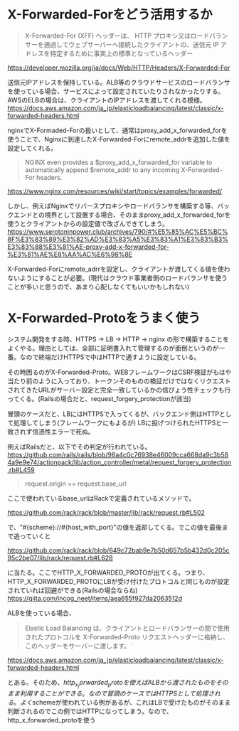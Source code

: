 # X-Forwarded-Forをどう活用するか

> X-Forwarded-For (XFF) ヘッダーは、 HTTP プロキシ又はロードバランサーを通過してウェブサーバーへ接続したクライアントの、送信元 IP アドレスを特定するために事実上の標準となっているヘッダー

https://developer.mozilla.org/ja/docs/Web/HTTP/Headers/X-Forwarded-For

送信元IPアドレスを保持している。ALB等のクラウドサービスのロードバランサを使っている場合、サービスによって設定されていたりされなかったりする。AWSのELBの場合は、クライアントのIPアドレスを渡してくれる模様。
https://docs.aws.amazon.com/ja_jp/elasticloadbalancing/latest/classic/x-forwarded-headers.html

nginxでX-Formaded-Forの扱いとして、通常はproxy_add_x_forwarded_forを使うことで、Nginxに到達したX-Forwarded-Forにremote_addrを追加した値を設定してくれる。

> NGINX even provides a $proxy_add_x_forwarded_for variable to automatically append $remote_addr to any incoming X-Forwarded-For headers.

https://www.nginx.com/resources/wiki/start/topics/examples/forwarded/

しかし、例えばNginxでリバースプロキシやロードバランサを構築する等、バックエンドとの境界として設置する場合、そのままproxy_add_x_forwarded_forを使うとクライアントからの設定値で改ざんできてしまう。
https://www.serotoninpower.club/archives/790/#%E5%85%AC%E5%BC%8F%E3%83%89%E3%82%AD%E3%83%A5%E3%83%A1%E3%83%B3%E3%83%88%E3%81%AE-proxy-add-x-forwarded-for-%E3%81%AE%E8%AA%AC%E6%98%8E

X-Forwarded-Forにremote_adrrを設定し、クライアントが渡してくる値を使わないようにすることが必要。(現代はクラウド事業者側のロードバランサを使うことが多いと思うので、あまり心配しなくてもいいかもしれない)

# X-Forwarded-Protoをうまく使う

システム開発をする時、HTTPS -> LB -> HTTP -> nginx  の形で構築することをよくやる。理由としては、全部に証明書入れて管理するのが面倒というのが一番。なので終端だけHTTPSで中はHTTPで通すように設定している。

その時困るのがX-Forwarded-Proto。WEBフレームワークはCSRF検証がもはや当たり前のように入っており、トークンそのものの検証だけではなくリクエストされてきたURLがサーバー設定と完全一致しているかの信ぴょう性チェックも行ってくる。(Railsの場合だと、request_forgery_protectionが該当)

冒頭のケースだと、LBにはHTTPSで入ってくるが、バックエンド側はHTTPとして処理してしまう(フレームワークにもよるが)
LBに投げつけられたHTTPSと一致されず信憑性エラーで死ぬ。

例えばRailsだと、以下でその判定が行われている。
https://github.com/rails/rails/blob/98a4c0c76938e46009cca668da9c3b584a9e9e74/actionpack/lib/action_controller/metal/request_forgery_protection.rb#L459

> request.origin == request.base_url

ここで使われているbase_urlはRackで定義されているメソッドで。

https://github.com/rack/rack/blob/master/lib/rack/request.rb#L502

で、"#{scheme}://#{host_with_port}"の値を返却してくる。でこの値を最後まで追っていくと

https://github.com/rack/rack/blob/649c72bab9e7b50d657b5b432d0c205c95c2be07/lib/rack/request.rb#L628

に当たる。ここでHTTP_X_FORWARDED_PROTOが出てくる。つまり、HTTP_X_FORWARDED_PROTOにLBが受け付けたプロトコルと同じものが設定されていれば回避ができる(Railsの場合ならね)
https://qiita.com/incog_neet/items/aea655f927da2063512d


ALBを使っている場合、
> Elastic Load Balancing は、クライアントとロードバランサーの間で使用されたプロトコルを X-Forwarded-Proto リクエストヘッダーに格納し、このヘッダーをサーバーに渡します。`

https://docs.aws.amazon.com/ja_jp/elasticloadbalancing/latest/classic/x-forwarded-headers.html

とある。そのため、$http_x_forwarded_protoを使えばALBから渡されたものをそのまま利用することができる。なので冒頭のケースではHTTPSとして処理される。
よく$schemeが使われている例があるが、これはLBで受けたものがそのまま判断されるのでこの例ではHTTPになってしまう。なので、http_x_forwarded_protoを使う

